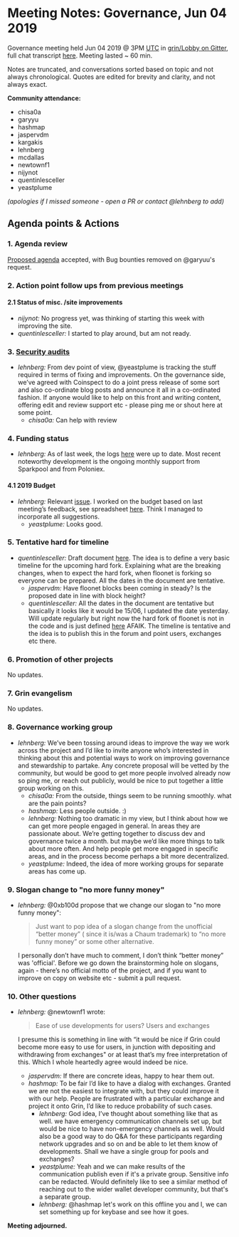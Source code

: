 # Meeting Notes: Governance, Jun 04 2019

Governance meeting held Jun 04 2019 @ 3PM [UTC](http://www.timebie.com/std/utc.php) in [grin/Lobby on Gitter](https://gitter.im/grin_community/Lobby), full chat transcript [here](https://gitter.im/grin_community/Lobby?at=5cf687824dfb4240047b0a14). Meeting lasted ~ 60 min.

Notes are truncated, and conversations sorted based on topic and not always chronological. Quotes are edited for brevity and clarity, and not always exact. 

**Community attendance:**
* chisa0a
* garyyu
* hashmap
* jaspervdm
* kargakis
* lehnberg
* mcdallas
* newtownf1
* nijynot
* quentinlesceller
* yeastplume

_(apologies if I missed someone - open a PR or contact @lehnberg to add)_

## Agenda points & Actions

### 1. Agenda review
[Proposed agenda](https://github.com/mimblewimble/grin-pm/issues/141) accepted, with Bug bounties removed on @garyuu's request.

### 2. Action point follow ups from previous meetings

#### 2.1 Status of misc. /site improvements

* _nijynot:_ No progress yet, was thinking of starting this week with improving the site.
* _quentinlesceller:_ I started to play around, but am not ready.

### 3. [Security audits](https://github.com/mimblewimble/grin/issues/1609)

* _lehnberg:_ From dev point of view, @yeastplume is tracking the stuff required in terms of fixing and improvements. On the governance side, we’ve agreed with Coinspect to do a joint press release of some sort and also co-ordinate blog posts and announce it all in a co-ordinated fashion. If anyone would like to help on this front and writing content, offering edit and review support etc - please ping me or shout here at some point.
   * _chisa0a:_ Can help with review
 
### 4. Funding status

* _lehnberg:_ As of last week, the logs [here](https://github.com/mimblewimble/grin-pm/tree/master/financials) were up to date. Most recent noteworthy development is the ongoing monthly support from Sparkpool and from Poloniex.

#### 4.1 2019 Budget
* _lehnberg:_ Relevant [issue](https://github.com/mimblewimble/grin-pm/issues/130).  I worked on the budget based on last meeting’s feedback, see spreadsheet [here](https://docs.google.com/spreadsheets/d/1VDI7-CaprFkAVkmyWwBfjRgy-irVDcq4Mgu0qfuoh-A/edit?usp=sharing
). Think I managed to incorporate all suggestions.   
   * _yeastplume:_ Looks good.

### 5. Tentative hard for timeline

* _quentinlesceller:_ Draft document [here](https://docs.google.com/document/d/1ef7L0374gdjY9Eux4Jjr551y1EF5DEdlN2RjLq1fYP8/edit?usp=sharing). The idea is to define a very basic timeline for the upcoming hard fork. Explaining what are the breaking changes, when to expect the hard fork, when floonet is forking so everyone can be prepared. All the dates in the document are tentative.
   * _jaspervdm:_ Have floonet blocks been coming in steady? Is the proposed date in line with block height? 
   * _quentinlesceller:_ All the dates in the document are tentative but basically it looks like it would be 15/06, I updated the date yesterday. Will update regularly but right now the hard fork of floonet is not in the code and is just defined [here](https://github.com/mimblewimble/grin/pull/2866) AFAIK. The timeline is tentative and the idea is to publish this in the forum and point users, exchanges etc there.
  
### 6. Promotion of other projects

No updates.

### 7. Grin evangelism

No updates.

### 8. Governance working group

* _lehnberg:_ We’ve been tossing around ideas to improve the way we work across the project
and I’d like to invite anyone who’s interested in thinking about this and potential ways to work on improving governance and stewardship to partake. Any concrete proposal will be vetted by the community, but would be good to get more people involved already now
so ping me, or reach out publicly, would be nice to put together a little group working on this.
   * _chisa0a:_ From the outside, things seem to be running smoothly. what are the pain points?
   * _hashmap:_ Less people outside. :)
   * _lehnberg:_ Nothing too dramatic in my view, but I think about how we can get more people engaged in general. In areas they are passionate about. We’re getting together to discuss dev and governance twice a month. but maybe we’d like more things to talk about more often. And help people get more engaged in specific areas, and in the process become perhaps a bit more decentralized.
   * _yeastplume:_ Indeed, the idea of more working groups for separate areas has come up.

### 9. Slogan change to "no more funny money"

* _lehnberg:_ @0xb100d propose that we change our slogan to "no more funny money":
   > Just want to pop idea of a slogan change from the unofficial “better money” ( since it is/was a Chaum trademark) to “no more funny money” or some other alternative.

   I personally don’t have much to comment, I don’t think “better money” was 'official'. Before we go down the brainstorming hole on slogans, again - there’s no official motto of the project, and if you want to improve on copy on website etc - submit a pull request.

### 10. Other questions

* _lehnberg:_ @newtownf1 wrote: 
   > Ease of use developments for users?
   > Users and exchanges

   I presume this is something in line with “it would be nice if Grin could become more easy to use for users, in junction with depositing and withdrawing from exchanges" or at least that’s my free interpretation of this. Which I whole heartedly agree would indeed be nice.
   * _jaspervdm:_ If there are concrete ideas, happy to hear them out.
   * _hashmap:_ To be fair I’d like to have a dialog with exchanges. Granted we are not the easiest to integrate with, but they could improve it with our help. People are frustrated with a particular exchange and project it onto Grin, I’d like to reduce probability of such cases.
      * _lehnberg:_  God idea, I’ve thought about something like that as well. we have emergency communication channels set up, but would be nice to have non-emergency channels as well. Would also be a good way to do Q&A for these participants regarding network upgrades and so on and be able to let them know of developments. Shall we have a single group for pools and exchanges? 
      * _yeastplume:_ Yeah and we can make results of the communication publish even if it's a private group. Sensitive info can be redacted. Would definitely like to see a similar method of reaching out to the wider wallet developer community, but that's a separate group.
      * _lehnberg:_ @hashmap let's work on this offline you and I, we can set something up for keybase and see how it goes.

**Meeting adjourned.**
